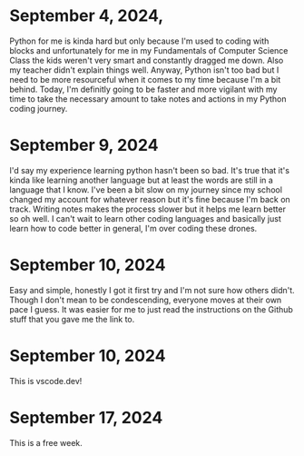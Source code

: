 # September 4, 2024,
Python for me is kinda hard but only because I'm used to coding with blocks and unfortunately for me in my Fundamentals of Computer Science Class the kids weren't very smart and constantly dragged me down. Also my teacher didn't explain things well. Anyway, Python isn't too bad but I need to be more resourceful when it comes to my time because I'm a bit behind. Today, I'm definitly going to be faster and more vigilant with my time to take the necessary amount to take notes and actions in my Python coding journey.

# September 9, 2024

I'd say my experience learning python hasn't been so bad. It's true that it's kinda like learning another language but at least the words are still in a language that I know. 
I've been a bit slow on my journey since my school changed my account for whatever reason but it's fine because I'm back on track. Writing notes makes the process slower but it helps
me learn better so oh well. I can't wait to learn other coding languages and basically just learn how to code better in general, I'm over coding these drones.

# September 10, 2024

Easy and simple, honestly I got it first try and I'm not sure how others didn't. Though I don't mean to be condescending, everyone moves at their own pace I guess. It was easier for me to just read the instructions on the Github stuff that you gave me the link to.

# September 10, 2024
This is vscode.dev!

# September 17, 2024
This is a free week.
